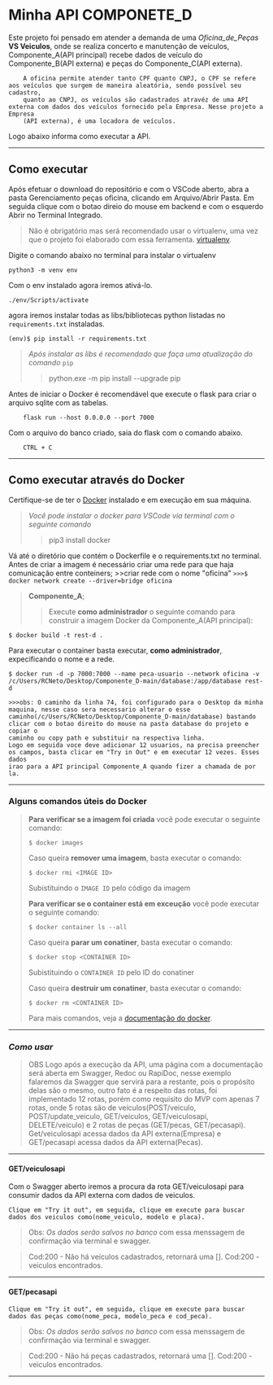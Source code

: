 # Minha API COMPONETE_D

Este projeto foi pensado em atender a demanda de uma *Oficina_de_Peças* **VS Veiculos**, onde se realiza concerto e manutenção de veículos,
Componente_A(API principal) recebe dados de veículo do Componente_B(API externa) e peças do Componente_C(API externa).

```
    A oficina permite atender tanto CPF quanto CNPJ, o CPF se refere aos veículos que surgem de maneira aleatória, sendo possível seu cadastro,
    quanto ao CNPJ, os veículos são cadastrados atravéz de uma API externa com dados dos veículos fornecido pela Empresa. Nesse projeto a Empresa
    (API externa), é uma locadora de veículos.
```
Logo abaixo informa como executar a API.

---
## Como executar 


Após efetuar o download do repositório e com o VSCode aberto, abra a pasta Gerenciamento peças oficina, clicando em Arquivo/Abrir Pasta.
Em seguida clique com o botao direio do mouse em backend e com o esquerdo Abrir no Terminal Integrado.

> Não é obrigatório mas será recomendado usar o virtualenv, uma vez que o projeto foi elaborado com essa ferramenta.
 [virtualenv](https://virtualenv.pypa.io/en/latest/installation.html).

Digite o comando abaixo no terminal para instalar o virtualenv
```
python3 -m venv env
```

Com o env instalado agora iremos ativá-lo.
```
./env/Scripts/activate
```

agora iremos instalar todas as libs/bibliotecas python listadas no `requirements.txt` instaladas.
```
(env)$ pip install -r requirements.txt
```
>*Após instalar as libs é recomendado que faça uma atualização do comando* `pip`
>>python.exe -m pip install --upgrade pip

Antes de iniciar o Docker é recomendável que execute o flask para criar o arquivo sqlite com as tabelas.
```
    flask run --host 0.0.0.0 --port 7000
```
Com o arquivo do banco criado, saia do flask com o comando abaixo.
```
    CTRL + C
```

---
## Como executar através do Docker

Certifique-se de ter o [Docker](https://docs.docker.com/engine/install/) instalado e em execução em sua máquina.

>*Você pode instalar o docker para VSCode via terminal com o seguinte comando*
>>pip3 install docker

Vá até o diretório que contém o Dockerfile e o requirements.txt no terminal.
    Antes de criar a imagem é necessário criar uma rede para que haja comunicação entre conteiners;
        >>criar rede com o nome "oficina"
            ```
            >>>$ docker network create --driver=bridge oficina
            ```

>**Componente_A**;
>>Execute **como administrador** o seguinte comando para construir a imagem Docker da Componente_A(API principal):

```
$ docker build -t rest-d .
```

Para executar o container basta executar, **como administrador**, expecificando o nome e a rede.

```
$ docker run -d -p 7000:7000 --name peca-usuario --network oficina -v /c/Users/RCNeto/Desktop/Componente_D-main/database:/app/database rest-d

>>>obs: O caminho da linha 74, foi configurado para o Desktop da minha maquina, nesse caso sera necessario alterar o esse caminho(/c/Users/RCNeto/Desktop/Componente_D-main/database) bastando clicar com o botao direito do mouse na pasta database do projeto e copiar o
caminho ou copy path e substituir na respectiva linha.
Logo em seguida voce deve adicionar 12 usuarios, na precisa preencher os campos, basta clicar em "Try in Out" e em executar 12 vezes. Esses dados
irao para a API principal Componente_A quando fizer a chamada de por la.
```
---
### Alguns comandos úteis do Docker

>**Para verificar se a imagem foi criada** você pode executar o seguinte comando:
>
>```
>$ docker images
>```
>
> Caso queira **remover uma imagem**, basta executar o comando:
>```
>$ docker rmi <IMAGE ID>
>```
>Subistituindo o `IMAGE ID` pelo código da imagem
>
>**Para verificar se o container está em exceução** você pode executar o seguinte comando:
>
>```
>$ docker container ls --all
>```
>
> Caso queira **parar um conatiner**, basta executar o comando:
>```
>$ docker stop <CONTAINER ID>
>```
>Subistituindo o `CONTAINER ID` pelo ID do conatiner
>
>
> Caso queira **destruir um conatiner**, basta executar o comando:
>```
>$ docker rm <CONTAINER ID>
>```
>Para mais comandos, veja a [documentação do docker](https://docs.docker.com/engine/reference/run/).

---
### *Como usar*

>OBS
Logo após a execução da API, uma página com a documentação será aberta em Swagger, Redoc ou RapiDoc, nesse exemplo falaremos da Swagger que servirá para a restante, pois o propósito delas são o mesmo, outro fato é a respeito das rotas, foi implementado 12 rotas, porém como requisito do MVP com apenas 7 rotas, onde 5 rotas são de veículos(POST/veiculo, POST/update_veiculo, GET/veiculos, GET/veiculosapi, DELETE/veiculo) e 2 rotas de peças (GET/pecas, GET/pecasapi). Get/veiculosapi acessa dados da API externa(Empresa) e GET/pecasapi acessa dados da API externa(Pecas).
---

#### **GET/veiculosapi**

Com o Swagger aberto iremos a procura da rota GET/veiculosapi para consumir dados da API externa com dados de veiculos.
```
Clique em "Try it out", em seguida, clique em execute para buscar dados dos veiculos como(nome_veiculo, modelo e placa).
```

>Obs: *Os dados serão salvos no banco* com essa menssagem de confirmação via terminal e swagger.

>Cod:200 - Não há veículos cadastrados, retornará uma [].
>Cod:200 - veiculos encontrados.

---

#### **GET/pecasapi**

```
Clique em "Try it out", em seguida, clique em execute para buscar dados das peças como(nome_peca, modelo_peca e cod_peca).
```

>Obs: *Os dados serão salvos no banco* com essa menssagem de confirmação via terminal e swagger.

>Cod:200 - Não há peças cadastrados, retornará uma [].
>Cod:200 - veiculos encontrados.

---







